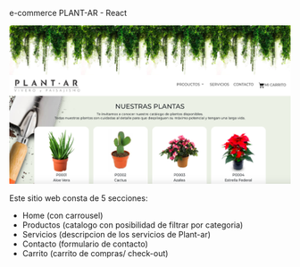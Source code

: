 e-commerce PLANT-AR - React

<p style="align:center">
  <img src="./public/images/ScreenShot_plant-ar.png" width="600" title="screenshot">
</p>

Este sitio web consta de 5 secciones:
- Home (con carrousel)
- Productos (catalogo con posibilidad de filtrar por categoria)
- Servicios (descripcion de los servicios de Plant-ar)
- Contacto (formulario de contacto)
- Carrito (carrito de compras/ check-out)

